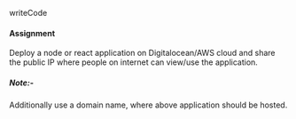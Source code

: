 writeCode

#### Assignment

Deploy a node or react application on Digitalocean/AWS cloud and share the public IP where people on internet can view/use the application.

##### Note:-

Additionally use a domain name, where above application should be hosted.
